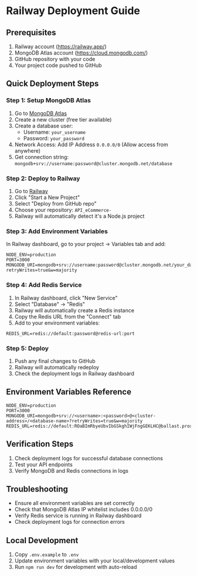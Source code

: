 # Railway Deployment Guide

## Prerequisites
1. Railway account (https://railway.app/)
2. MongoDB Atlas account (https://cloud.mongodb.com/)
3. GitHub repository with your code
4. Your project code pushed to GitHub

## Quick Deployment Steps

### Step 1: Setup MongoDB Atlas
1. Go to [MongoDB Atlas](https://cloud.mongodb.com/)
2. Create a new cluster (free tier available)
3. Create a database user:
   - Username: `your_username`
   - Password: `your_password`
4. Network Access: Add IP Address `0.0.0.0/0` (Allow access from anywhere)
5. Get connection string: `mongodb+srv://username:password@cluster.mongodb.net/database`

### Step 2: Deploy to Railway
1. Go to [Railway](https://railway.app/)
2. Click "Start a New Project"
3. Select "Deploy from GitHub repo"
4. Choose your repository: `API_eCommerce-`
5. Railway will automatically detect it's a Node.js project

### Step 3: Add Environment Variables
In Railway dashboard, go to your project → Variables tab and add:

```
NODE_ENV=production
PORT=3000
MONGODB_URI=mongodb+srv://username:password@cluster.mongodb.net/your_database_name?retryWrites=true&w=majority
```

### Step 4: Add Redis Service
1. In Railway dashboard, click "New Service"
2. Select "Database" → "Redis"
3. Railway will automatically create a Redis instance
4. Copy the Redis URL from the "Connect" tab
5. Add to your environment variables:

```
REDIS_URL=redis://default:password@redis-url:port
```

### Step 5: Deploy
1. Push any final changes to GitHub
2. Railway will automatically redeploy
3. Check the deployment logs in Railway dashboard

## Environment Variables Reference
```
NODE_ENV=production
PORT=3000
MONGODB_URI=mongodb+srv://<username>:<password>@<cluster-address>/<database-name>?retryWrites=true&w=majority
REDIS_URL=redis://default:ROaBImRbyeUbvIbGSkghIWjFngGEKLHC@ballast.proxy.rlwy.net:50811
```

## Verification Steps
1. Check deployment logs for successful database connections
2. Test your API endpoints
3. Verify MongoDB and Redis connections in logs

## Troubleshooting
- Ensure all environment variables are set correctly
- Check that MongoDB Atlas IP whitelist includes 0.0.0.0/0
- Verify Redis service is running in Railway dashboard
- Check deployment logs for connection errors

## Local Development
1. Copy `.env.example` to `.env`
2. Update environment variables with your local/development values
3. Run `npm run dev` for development with auto-reload
